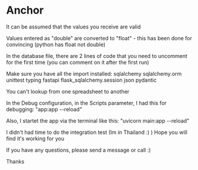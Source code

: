 # Anchor

It can be assumed that the values ​​you receive are valid

Values ​​entered as "double" are converted to "float" - this has been done for convincing (python has float not double)

In the database file, there are 2 lines of code that you need to uncomment for the first time (you can comment on it after the first run)

Make sure you have all the import installed:
sqlalchemy
sqlalchemy.orm
unittest
typing
fastapi
flask_sqlalchemy.session
json
pydantic

You can't lookup from one spreadsheet to another

In the Debug configuration, in the Scripts parameter, I had this for debugging:
"app:app --reload"

Also, I startet the app via the terminal like this:
"uvicorn main:app --reload"

I didn't had time to do the integration test (Im in Thailand :) )
Hope you will find it's working for you

If you have any questions, please send a message or call :)

Thanks

